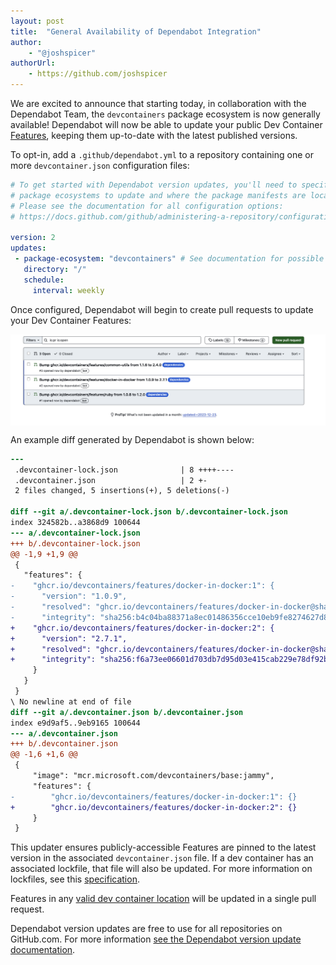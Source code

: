 ```yaml
---
layout: post
title:  "General Availability of Dependabot Integration"
author:
    - "@joshspicer"
authorUrl:
    - https://github.com/joshspicer
---
```


We are excited to announce that starting today, in collaboration with the Dependabot Team, the `devcontainers` package ecosystem is now generally available! 
 Dependabot will now be able to update your public Dev Container [Features](https://containers.dev/features), keeping them up-to-date with the latest published versions.

 To opt-in, add a `.github/dependabot.yml` to a repository containing one or more `devcontainer.json` configuration files:

 ```yaml
# To get started with Dependabot version updates, you'll need to specify which
# package ecosystems to update and where the package manifests are located.
# Please see the documentation for all configuration options:
# https://docs.github.com/github/administering-a-repository/configuration-options-for-dependency-updates

version: 2
updates:
  - package-ecosystem: "devcontainers" # See documentation for possible values
    directory: "/"
    schedule:
      interval: weekly
 ```

Once configured, Dependabot will begin to create pull requests to update your Dev Container Features:


<div style="display: flex; justify-content: center;">
    <img style="max-width: 100%; height: auto;" src="/img/dependabot-pr.png" alt="Dependabot PR">
</div>

An example diff generated by Dependabot is shown below:

```diff
---
 .devcontainer-lock.json              | 8 ++++----
 .devcontainer.json                   | 2 +-
 2 files changed, 5 insertions(+), 5 deletions(-)

diff --git a/.devcontainer-lock.json b/.devcontainer-lock.json
index 324582b..a3868d9 100644
--- a/.devcontainer-lock.json
+++ b/.devcontainer-lock.json
@@ -1,9 +1,9 @@
 {
   "features": {
-    "ghcr.io/devcontainers/features/docker-in-docker:1": {
-      "version": "1.0.9",
-      "resolved": "ghcr.io/devcontainers/features/docker-in-docker@sha256:b4c04ba88371a8ec01486356cce10eb9fe8274627d8d170aaec87ed0d333080d",
-      "integrity": "sha256:b4c04ba88371a8ec01486356cce10eb9fe8274627d8d170aaec87ed0d333080d"
+    "ghcr.io/devcontainers/features/docker-in-docker:2": {
+      "version": "2.7.1",
+      "resolved": "ghcr.io/devcontainers/features/docker-in-docker@sha256:f6a73ee06601d703db7d95d03e415cab229e78df92bb5002e8559bcfc047fec6",
+      "integrity": "sha256:f6a73ee06601d703db7d95d03e415cab229e78df92bb5002e8559bcfc047fec6"
     }
   }
 }
\ No newline at end of file
diff --git a/.devcontainer.json b/.devcontainer.json
index e9d9af5..9eb9165 100644
--- a/.devcontainer.json
+++ b/.devcontainer.json
@@ -1,6 +1,6 @@
 {
     "image": "mcr.microsoft.com/devcontainers/base:jammy",
     "features": {
-        "ghcr.io/devcontainers/features/docker-in-docker:1": {}
+        "ghcr.io/devcontainers/features/docker-in-docker:2": {}
     }
 }
```

 This updater ensures publicly-accessible Features are pinned to the latest version in the associated `devcontainer.json` file.  If a dev container has an associated lockfile, that file will also be updated. For more information on lockfiles, see this [specification](https://github.com/devcontainers/spec/blob/main/docs/specs/devcontainer-lockfile.md).

Features in any [valid dev container location](https://containers.dev/implementors/spec/#devcontainerjson) will be updated in a single pull request.

Dependabot version updates are free to use for all repositories on GitHub.com.  For more information [see the Dependabot version update documentation](https://docs.github.com/en/code-security/dependabot/dependabot-version-updates/about-dependabot-version-updates#supported-repositories-and-ecosystem).
